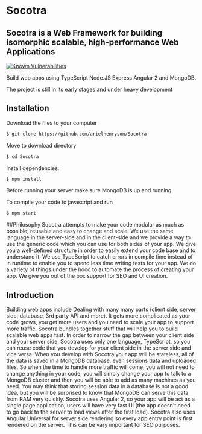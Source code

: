 # Socotra

## Socotra is a Web Framework for building isomorphic scalable, high-performance Web Applications
[![Known Vulnerabilities](https://snyk.io/test/github/arielhenryson/socotra/badge.svg)](https://snyk.io/test/github/arielhenryson/socotra)

Build web apps using TypeScript Node.JS Express Angular 2 and MongoDB.

The project is still in its early stages and under heavy development

## Installation

Download the files to your computer
```bash
$ git clone https://github.com/arielhenryson/Socotra
```
Move to download directory
```bash
$ cd Socotra
```
Install dependencies:
```bash
$ npm install
```

Before running your server make sure MongoDB is up and running

To compile your code to javascript and run
```bash
$ npm start
```


##Philosophy
Socotra attempts to make your code modular as much as possible, reusable and easy to change and scale.
We use the same language in the server-side and in the client-side and we provide a way to use the generic code 
which you can use for both sides of your app. We give you a well-defined structure in order to easily extend your code
base and to understand it. We use TypeScript to catch errors in compile time instead of in runtime to enable you to spend
less time writing tests for your app. We do a variety of things under the hood  to automate the process of creating your app.
We give you out of the box support for SEO and UI creation.


## Introduction
Building web apps include Dealing with many many parts (client side, server side, database, 
3rd party API and more). It gets more complicated as your code grows, you get more users
and you need to scale your app to support more traffic. Socotra bundles together stuff that will help you 
to build scalable web apps fast. In order to narrow the gap between your client side and your server side,
Socotra uses only one language, TypeScript, so you can reuse code that you develop for your client side
in the server side and vice versa. When you develop with Socotra your app will be stateless,
all of the data is saved in a MongoDB database, even sessions data and uploaded files. So when the time to handle more 
traffic will come, you will not need to change anything in your code, you will simply change your app to talk to a MongoDB
cluster and then you will be able to add as many machines as you need. You may think that storing session data in a database
is not a good idea, but you will be surprised to know that MongoDB can serve this data from RAM very quickly. Socotra uses
Angular 2, so your app will be act as a single page application, users will have very fast UI (the app doesn't need to go back to
the server to load views after the first load). Socotra also uses Angular Universal for server side rendering so every app
entry point is first rendered on the server.  This can be vary important for SEO purposes. 